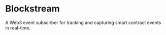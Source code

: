 # Blockstream

A Web3 event subscriber for tracking and capturing smart contract events in real-time.
